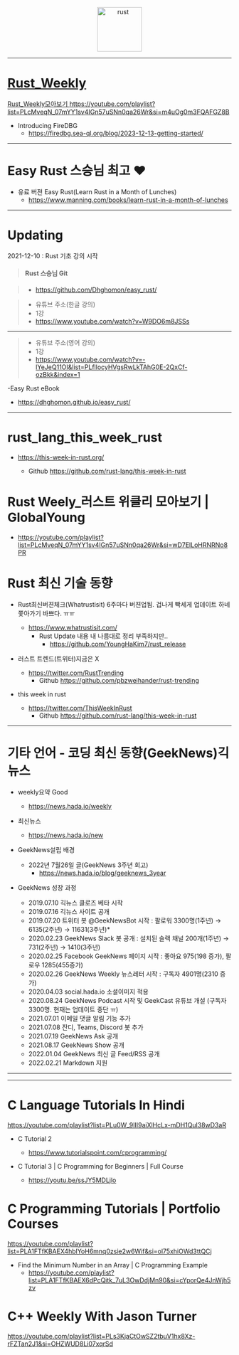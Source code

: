 <p align="center">
  <a href="https://www.rust-lang.org/"><img alt="rust" width="100px" src="https://user-images.githubusercontent.com/67513038/213436632-820a1675-98d9-4626-979d-be63c60cdcb7.png" /> 
  
</p>

<hr>

# Rust_Weekly

Rust_Weekly모아보기 https://youtube.com/playlist?list=PLcMveqN_07mYY1sv4IGn57uSNn0qa26Wr&si=m4uOg0m3FQAFGZ8B

- Introducing FireDBG
  - https://firedbg.sea-ql.org/blog/2023-12-13-getting-started/

<hr>

# Easy Rust 스승님 최고  ❤️

- 유료 버젼 Easy Rust(Learn Rust in a Month of Lunches)
  - https://www.manning.com/books/learn-rust-in-a-month-of-lunches

<hr>

<h1>Updating</h1>

2021-12-10 : Rust 기초 강의 시작<br>

> #### Rust 스승님 Git

> - https://github.com/Dhghomon/easy_rust/

> - 유튜브 주소(한글 강의)
> - 1강
> - https://www.youtube.com/watch?v=W9DO6m8JSSs

<hr>

> - 유튜브 주소(영어 강의)
> - 1강
> - https://www.youtube.com/watch?v=-lYeJeQ11OI&list=PLfllocyHVgsRwLkTAhG0E-2QxCf-ozBkk&index=1

-Easy Rust eBook

- https://dhghomon.github.io/easy_rust/

<hr>

# rust_lang_this_week_rust

- https://this-week-in-rust.org/

  - Github https://github.com/rust-lang/this-week-in-rust

# Rust Weely_러스트 위클리 모아보기 | GlobalYoung

- https://youtube.com/playlist?list=PLcMveqN_07mYY1sv4IGn57uSNn0qa26Wr&si=wD7ElLoHRNRNo8PR

# Rust 최신 기술 동향
- Rust최신버젼체크(Whatrustisit) 6주마다 버젼업됨. 겁나게 빡세게 업데이트 하네 쫓아가기 바쁘다. ㅠㅠ
  - https://www.whatrustisit.com/
    - Rust Update 내용 내 나름대로 정리 부족하지만..
      - https://github.com/YoungHaKim7/rust_release
- 러스트 트렌드(트위터)지금은 X
  - https://twitter.com/RustTrending
    - Github https://github.com/pbzweihander/rust-trending
  
- this week in rust
  - https://twitter.com/ThisWeekInRust
    - Github https://github.com/rust-lang/this-week-in-rust

<hr>

# 기타 언어 - 코딩 최신 동향(GeekNews)긱뉴스

- weekly요약 Good
  - https://news.hada.io/weekly
- 최신뉴스
  - https://news.hada.io/new
 
- GeekNews설립 배경
  - 2022년 7월26일 글(GeekNews 3주년 회고)
    - https://news.hada.io/blog/geeknews_3year
- GeekNews 성장 과정
  - 2019.07.10 긱뉴스 클로즈 베타 시작
  - 2019.07.16 긱뉴스 사이트 공개
  - 2019.07.20 트위터 봇 @GeekNewsBot 시작 : 팔로워 3300명(1주년) → 6135(2주년) → 11631(3주년)*
  - 2020.02.23 GeekNews Slack 봇 공개 : 설치된 슬랙 채널 200개(1주년) → 731(2주년) → 1410(3주년)
  - 2020.02.25 Facebook GeekNews 페이지 시작 : 좋아요 975(198 증가), 팔로우 1285(455증가)
  - 2020.02.26 GeekNews Weekly 뉴스레터 시작 : 구독자 4901명(2310 증가)
  - 2020.04.03 social.hada.io 소셜이미지 적용
  - 2020.08.24 GeekNews Podcast 시작 및 GeekCast 유튜브 개설 (구독자 3300명. 현재는 업데이트 중단 ㅠ)
  - 2021.07.01 이메일 댓글 알림 기능 추가
  - 2021.07.08 잔디, Teams, Discord 봇 추가
  - 2021.07.19 GeekNews Ask 공개
  - 2021.08.17 GeekNews Show 공개
  - 2022.01.04 GeekNews 최신 글 Feed/RSS 공개
  - 2022.02.21 Markdown 지원


<hr>

<hr>


# C Language Tutorials In Hindi

https://youtube.com/playlist?list=PLu0W_9lII9aiXlHcLx-mDH1Qul38wD3aR

  - C Tutorial 2

    - https://www.tutorialspoint.com/cprogramming/

  - C Tutorial 3 | C Programming for Beginners | Full Course

    - https://youtu.be/ssJY5MDLjlo

# C Programming Tutorials | Portfolio Courses

https://youtube.com/playlist?list=PLA1FTfKBAEX4hblYoH6mnq0zsie2w6Wif&si=ol75xhiOWd3ttQCj

- Find the Minimum Number in an Array | C Programming Example
  - https://youtube.com/playlist?list=PLA1FTfKBAEX6dPcQitk_7uL3OwDdjMn90&si=cYporQe4JnWjh5zv
 



# C++ Weekly With Jason Turner

https://youtube.com/playlist?list=PLs3KjaCtOwSZ2tbuV1hx8Xz-rFZTan2J1&si=OHZWUD8Li07xqrSd
